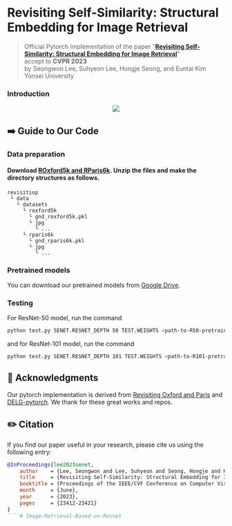 # Revisiting Self-Similarity: Structural Embedding for Image Retrieval 
> Official Pytorch Implementation of the paper "[**Revisiting Self-Similarity: Structural Embedding for Image Retrieval**](https://openaccess.thecvf.com/content/CVPR2023/html/Lee_Revisiting_Self-Similarity_Structural_Embedding_for_Image_Retrieval_CVPR_2023_paper.html)"<br>
> accept to **CVPR 2023** <br>
> by Seongwon Lee, Suhyeon Lee, Hongje Seong, and Euntai Kim<br>
> Yonsei University
> 

### Introduction

<p align="middle">
    <img src="assets/senet.jpg">
</p>

## ➡️ Guide to Our Code

### Data preparation
#### Download [ROxford5k and RParis6k](https://github.com/filipradenovic/revisitop). Unzip the files and make the directory structures as follows.


```
revisitiop
 └ data
   └ datasets
     └ roxford5k
       └ gnd_roxford5k.pkl
       └ jpg
         └ ...
     └ rparis6k
       └ gnd_rparis6k.pkl
       └ jpg
         └ ...
```

### Pretrained models
You can download our pretrained models from [Google Drive](https://drive.google.com/drive/folders/1zKk54aKNdBH8sXB9x4J-O-n275XCFbX3?usp=sharing).

### Testing
For ResNet-50 model, run the command
```bash
python test.py SENET.RESNET_DEPTH 50 TEST.WEIGHTS <path-to-R50-pretrained-model> TEST.DATA_DIR <path_to_revisitop>/data/datasets
```

and for ResNet-101 model, run the command
```bash
python test.py SENET.RESNET_DEPTH 101 TEST.WEIGHTS <path-to-R101-pretrained-model> TEST.DATA_DIR <path_to_revisitop>/data/datasets
```

## 🙏 Acknowledgments
Our pytorch implementation is derived from [Revisiting Oxford and Paris](https://github.com/filipradenovic/revisitop) and [DELG-pytorch](https://github.com/feymanpriv/DELG). We thank for these great works and repos.

## ✏️ Citation
If you find our paper useful in your research, please cite us using the following entry:
````BibTeX
@InProceedings{lee2023senet, 
    author    = {Lee, Seongwon and Lee, Suhyeon and Seong, Hongje and Kim, Euntai},
    title     = {Revisiting Self-Similarity: Structural Embedding for Image Retrieval},
    booktitle = {Proceedings of the IEEE/CVF Conference on Computer Vision and Pattern Recognition (CVPR)},
    month     = {June},
    year      = {2023},
    pages     = {23412-23421}
}
````# Image-Retrieval-Based-on-Resnet
